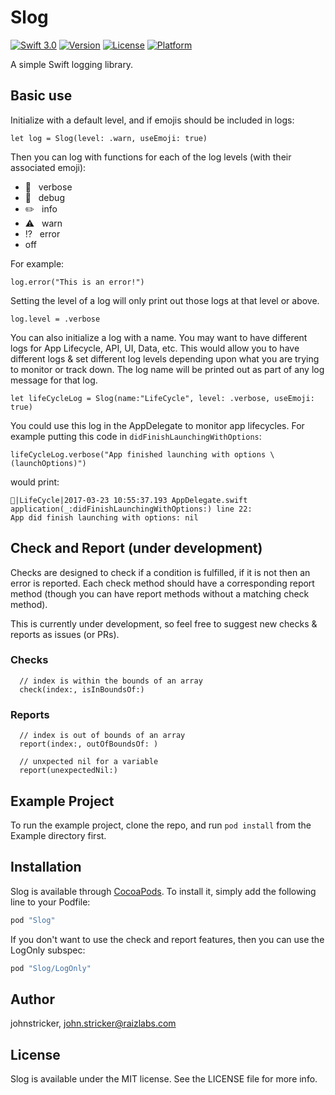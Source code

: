 # Slog

[![Swift 3.0](https://img.shields.io/badge/Swift-3.0-orange.svg?style=flat)](https://swift.org)
[![Version](https://img.shields.io/cocoapods/v/Slog.svg?style=flat)](http://cocoapods.org/pods/Slog)
[![License](https://img.shields.io/cocoapods/l/Slog.svg?style=flat)](http://cocoapods.org/pods/Slog)
[![Platform](https://img.shields.io/cocoapods/p/Slog.svg?style=flat)](http://cocoapods.org/pods/Slog)

A simple Swift logging library.

## Basic use

Initialize with a default level, and if emojis should be included in logs:
```Swift-3
let log = Slog(level: .warn, useEmoji: true)
```

Then you can log with functions for each of the log levels (with their associated emoji):
* 📖 &nbsp; verbose
* 🐝 &nbsp; debug
* ✏️ &nbsp; info
* ⚠️ &nbsp; warn
* ⁉️ &nbsp; error
* off

For example:
```Swift-3
log.error("This is an error!")
```
Setting the level of a log will only print out those logs at that level or above.
```Swift-3
log.level = .verbose
```
You can also initialize a log with a name. You may want to have different logs for App Lifecycle, API, UI, Data, etc. This would allow you to have different logs & set different log levels depending upon what you are trying to monitor or track down. The log name will be printed out as part of any log message for that log.
```Swift-3
let lifeCycleLog = Slog(name:"LifeCycle", level: .verbose, useEmoji: true)
```

You could use this log in the AppDelegate to monitor app lifecycles. For example putting this code in `didFinishLaunchingWithOptions`:
```Swift-3
lifeCycleLog.verbose("App finished launching with options \(launchOptions)")
```

would print:

```
📖|LifeCycle|2017-03-23 10:55:37.193 AppDelegate.swift application(_:didFinishLaunchingWithOptions:) line 22:
App did finish launching with options: nil
```

## Check and Report (under development)
Checks are designed to check if a condition is fulfilled, if it is not then an error is reported. Each check method should have a corresponding report method (though you can have report methods without a matching check method).

This is currently under development, so feel free to suggest new checks & reports as issues (or PRs).

### Checks
```Swift-3
  // index is within the bounds of an array
  check(index:, isInBoundsOf:)
```

### Reports
```Swift-3
  // index is out of bounds of an array
  report(index:, outOfBoundsOf: )

  // unxpected nil for a variable
  report(unexpectedNil:)
```


## Example Project

To run the example project, clone the repo, and run `pod install` from the Example directory first.

## Installation

Slog is available through [CocoaPods](http://cocoapods.org). To install
it, simply add the following line to your Podfile:

```ruby
pod "Slog"
```

If you don't want to use the check and report features, then you can use the LogOnly subspec:
```ruby
pod "Slog/LogOnly"
```
## Author

johnstricker, john.stricker@raizlabs.com

## License

Slog is available under the MIT license. See the LICENSE file for more info.
